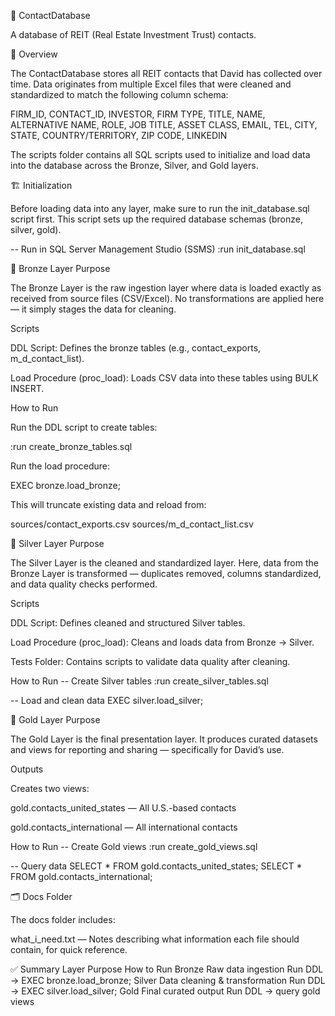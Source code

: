 🏢 ContactDatabase

A database of REIT (Real Estate Investment Trust) contacts.

📘 Overview

The ContactDatabase stores all REIT contacts that David has collected over time.
Data originates from multiple Excel files that were cleaned and standardized to match the following column schema:

FIRM_ID, CONTACT_ID, INVESTOR, FIRM TYPE, TITLE, NAME, ALTERNATIVE NAME,
ROLE, JOB TITLE, ASSET CLASS, EMAIL, TEL, CITY, STATE, COUNTRY/TERRITORY,
ZIP CODE, LINKEDIN


The scripts folder contains all SQL scripts used to initialize and load data into the database across the Bronze, Silver, and Gold layers.

🏗️ Initialization

Before loading data into any layer, make sure to run the init_database.sql script first.
This script sets up the required database schemas (bronze, silver, gold).

-- Run in SQL Server Management Studio (SSMS)
:run init_database.sql

🥉 Bronze Layer
Purpose

The Bronze Layer is the raw ingestion layer where data is loaded exactly as received from source files (CSV/Excel).
No transformations are applied here — it simply stages the data for cleaning.

Scripts

DDL Script: Defines the bronze tables (e.g., contact_exports, m_d_contact_list).

Load Procedure (proc_load): Loads CSV data into these tables using BULK INSERT.

How to Run

Run the DDL script to create tables:

:run create_bronze_tables.sql


Run the load procedure:

EXEC bronze.load_bronze;


This will truncate existing data and reload from:

sources/contact_exports.csv
sources/m_d_contact_list.csv

🥈 Silver Layer
Purpose

The Silver Layer is the cleaned and standardized layer.
Here, data from the Bronze Layer is transformed — duplicates removed, columns standardized, and data quality checks performed.

Scripts

DDL Script: Defines cleaned and structured Silver tables.

Load Procedure (proc_load): Cleans and loads data from Bronze → Silver.

Tests Folder: Contains scripts to validate data quality after cleaning.

How to Run
-- Create Silver tables
:run create_silver_tables.sql

-- Load and clean data
EXEC silver.load_silver;

🥇 Gold Layer
Purpose

The Gold Layer is the final presentation layer.
It produces curated datasets and views for reporting and sharing — specifically for David’s use.

Outputs

Creates two views:

gold.contacts_united_states — All U.S.-based contacts

gold.contacts_international — All international contacts

How to Run
-- Create Gold views
:run create_gold_views.sql

-- Query data
SELECT * FROM gold.contacts_united_states;
SELECT * FROM gold.contacts_international;

🗂️ Docs Folder

The docs folder includes:

what_i_need.txt — Notes describing what information each file should contain, for quick reference.

✅ Summary
Layer	Purpose	How to Run
Bronze	Raw data ingestion	Run DDL → EXEC bronze.load_bronze;
Silver	Data cleaning & transformation	Run DDL → EXEC silver.load_silver;
Gold	Final curated output	Run DDL → query gold views
